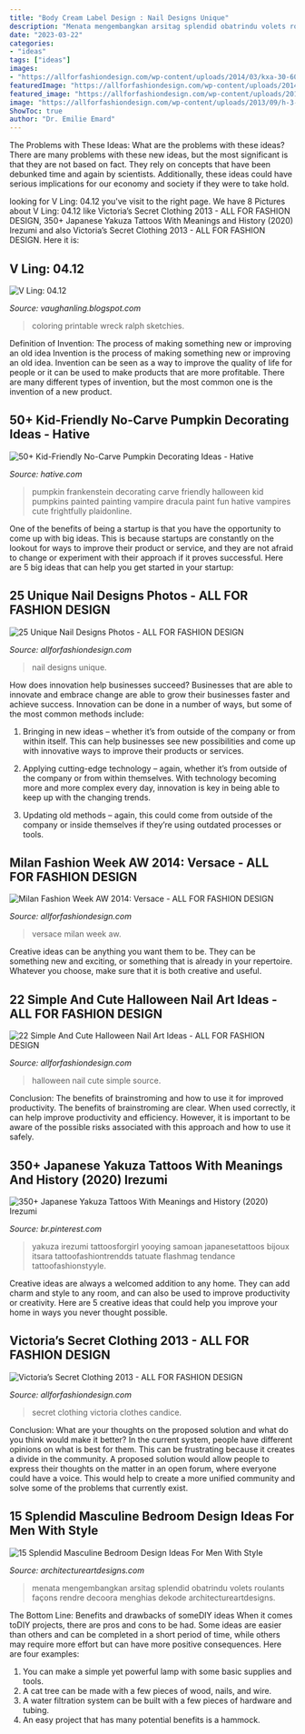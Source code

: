 ```yaml
---
title: "Body Cream Label Design : Nail Designs Unique"
description: "Menata mengembangkan arsitag splendid obatrindu volets roulants façons rendre decoora menghias dekode architectureartdesigns"
date: "2023-03-22"
categories:
- "ideas"
tags: ["ideas"]
images:
- "https://allforfashiondesign.com/wp-content/uploads/2014/03/kxa-30-600x900.jpg"
featuredImage: "https://allforfashiondesign.com/wp-content/uploads/2014/03/kxa-30-600x900.jpg"
featured_image: "https://allforfashiondesign.com/wp-content/uploads/2014/03/kxa-30-600x900.jpg"
image: "https://allforfashiondesign.com/wp-content/uploads/2013/09/h-3-600x625.jpg"
ShowToc: true
author: "Dr. Emilie Emard"
---
```



The Problems with These Ideas: What are the problems with these ideas?
There are many problems with these new ideas, but the most significant is that they are not based on fact. They rely on concepts that have been debunked time and again by scientists. Additionally, these ideas could have serious implications for our economy and society if they were to take hold.

	

		
looking for V Ling: 04.12 you've visit to the right page. We have 8 Pictures about V Ling: 04.12 like Victoria’s Secret Clothing 2013 - ALL FOR FASHION DESIGN, 350+ Japanese Yakuza Tattoos With Meanings and History (2020) Irezumi and also Victoria’s Secret Clothing 2013 - ALL FOR FASHION DESIGN. Here it is:
		
    
## V Ling: 04.12

<img loading=lazy src="https://2.bp.blogspot.com/-_51qAiz3QXM/T45gz6gRpVI/AAAAAAAAE9U/VvRKh3UJU_0/s1600/strand.jpg" onerror="this.onerror=null;this.src='https://tse3.mm.bing.net/th?id=OIP.kIg1g0z-PXpWBqyG2SW3-QHaFW&amp;pid=15.1';" alt="V Ling: 04.12">

_Source: vaughanling.blogspot.com_

>coloring printable wreck ralph sketchies. 

	

Definition of Invention: The process of making something new or improving an old idea
Invention is the process of making something new or improving an old idea. Invention can be seen as a way to improve the quality of life for people or it can be used to make products that are more profitable. There are many different types of invention, but the most common one is the invention of a new product.

    
## 50+ Kid-Friendly No-Carve Pumpkin Decorating Ideas - Hative

<img loading=lazy src="https://hative.com/wp-content/uploads/2016/09/no-carve-pumpkin-kids/28-no-carve-pumpkin-decorating.jpg" onerror="this.onerror=null;this.src='https://tse2.mm.bing.net/th?id=OIP.F7XPNXJ1s2tIvINSrz-SCAHaFL&amp;pid=15.1';" alt="50+ Kid-Friendly No-Carve Pumpkin Decorating Ideas - Hative">

_Source: hative.com_

>pumpkin frankenstein decorating carve friendly halloween kid pumpkins painted painting vampire dracula paint fun hative vampires cute frightfully plaidonline. 

	

One of the benefits of being a startup is that you have the opportunity to come up with big ideas. This is because startups are constantly on the lookout for ways to improve their product or service, and they are not afraid to change or experiment with their approach if it proves successful. Here are 5 big ideas that can help you get started in your startup: 

    
## 25 Unique Nail Designs Photos - ALL FOR FASHION DESIGN

<img loading=lazy src="https://allforfashiondesign.com/wp-content/uploads/2013/09/n-16.jpg" onerror="this.onerror=null;this.src='https://tse1.mm.bing.net/th?id=OIP.YxD3y5ooDIU3ToVB7w1_igHaJ3&amp;pid=15.1';" alt="25 Unique Nail Designs Photos - ALL FOR FASHION DESIGN">

_Source: allforfashiondesign.com_

>nail designs unique. 

	

How does innovation help businesses succeed?
Businesses that are able to innovate and embrace change are able to grow their businesses faster and achieve success. Innovation can be done in a number of ways, but some of the most common methods include:
1. Bringing in new ideas – whether it’s from outside of the company or from within itself. This can help businesses see new possibilities and come up with innovative ways to improve their products or services.

2. Applying cutting-edge technology – again, whether it’s from outside of the company or from within themselves. With technology becoming more and more complex every day, innovation is key in being able to keep up with the changing trends.

3. Updating old methods – again, this could come from outside of the company or inside themselves if they’re using outdated processes or tools.

    
## Milan Fashion Week AW 2014: Versace - ALL FOR FASHION DESIGN

<img loading=lazy src="https://allforfashiondesign.com/wp-content/uploads/2014/03/kxa-30-600x900.jpg" onerror="this.onerror=null;this.src='https://tse2.mm.bing.net/th?id=OIP.GYOXg5vUJrTdXdi3YJD9iAHaLH&amp;pid=15.1';" alt="Milan Fashion Week AW 2014: Versace - ALL FOR FASHION DESIGN">

_Source: allforfashiondesign.com_

>versace milan week aw. 

	

Creative ideas can be anything you want them to be. They can be something new and exciting, or something that is already in your repertoire. Whatever you choose, make sure that it is both creative and useful.

    
## 22 Simple And Cute Halloween Nail Art Ideas - ALL FOR FASHION DESIGN

<img loading=lazy src="https://allforfashiondesign.com/wp-content/uploads/2013/09/h-3-600x625.jpg" onerror="this.onerror=null;this.src='https://tse4.mm.bing.net/th?id=OIP.DaBWNM8wqal1FAtm7KDgbAHaHt&amp;pid=15.1';" alt="22 Simple And Cute Halloween Nail Art Ideas - ALL FOR FASHION DESIGN">

_Source: allforfashiondesign.com_

>halloween nail cute simple source. 

	

Conclusion: The benefits of brainstroming and how to use it for improved productivity.
The benefits of brainstroming are clear. When used correctly, it can help improve productivity and efficiency. However, it is important to be aware of the possible risks associated with this approach and how to use it safely.

    
## 350+ Japanese Yakuza Tattoos With Meanings And History (2020) Irezumi

<img loading=lazy src="https://i.pinimg.com/736x/f5/90/44/f5904415d86124ba9ed8a20eaf57ceba.jpg" onerror="this.onerror=null;this.src='https://tse2.mm.bing.net/th?id=OIP.razWB88F_49gyRkjyaAC7wHaIg&amp;pid=15.1';" alt="350+ Japanese Yakuza Tattoos With Meanings and History (2020) Irezumi">

_Source: br.pinterest.com_

>yakuza irezumi tattoosforgirl yooying samoan japanesetattoos bijoux itsara tattoofashiontrendds tatuate flashmag tendance tattoofashionstyyle. 

	

Creative ideas are always a welcomed addition to any home. They can add charm and style to any room, and can also be used to improve productivity or creativity. Here are 5 creative ideas that could help you improve your home in ways you never thought possible.

    
## Victoria’s Secret Clothing 2013 - ALL FOR FASHION DESIGN

<img loading=lazy src="https://allforfashiondesign.com/wp-content/uploads/2013/08/x-25-600x808.jpg" onerror="this.onerror=null;this.src='https://tse4.mm.bing.net/th?id=OIP.K1K45POWzWLO-CMzlvIUgAHaJ-&amp;pid=15.1';" alt="Victoria’s Secret Clothing 2013 - ALL FOR FASHION DESIGN">

_Source: allforfashiondesign.com_

>secret clothing victoria clothes candice. 

	

Conclusion: What are your thoughts on the proposed solution and what do you think would make it better?
In the current system, people have different opinions on what is best for them. This can be frustrating because it creates a divide in the community. A proposed solution would allow people to express their thoughts on the matter in an open forum, where everyone could have a voice. This would help to create a more unified community and solve some of the problems that currently exist.

    
## 15 Splendid Masculine Bedroom Design Ideas For Men With Style

<img loading=lazy src="https://www.architectureartdesigns.com/wp-content/uploads/2015/04/1134.jpg" onerror="this.onerror=null;this.src='https://tse3.mm.bing.net/th?id=OIP.b3aVSSYSSN7R5_O4ND7S8QHaEK&amp;pid=15.1';" alt="15 Splendid Masculine Bedroom Design Ideas For Men With Style">

_Source: architectureartdesigns.com_

>menata mengembangkan arsitag splendid obatrindu volets roulants façons rendre decoora menghias dekode architectureartdesigns. 

	

The Bottom Line: Benefits and drawbacks of someDIY ideas
When it comes toDIY projects, there are pros and cons to be had. Some ideas are easier than others and can be completed in a short period of time, while others may require more effort but can have more positive consequences. Here are four examples: 
1. You can make a simple yet powerful lamp with some basic supplies and tools.
2. A cat tree can be made with a few pieces of wood, nails, and wire.
3. A water filtration system can be built with a few pieces of hardware and tubing. 
4. An easy project that has many potential benefits is a hammock.

